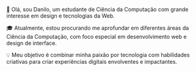 👋 Olá, sou Danilo, um estudante de Ciência da Computação com grande interesse em design e tecnologias da Web.

🎓 Atualmente, estou procurando me aprofundar em diferentes áreas da Ciência da Computação, com foco especial em desenvolvimento web e design de interface.

💡 Meu objetivo é combinar minha paixão por tecnologia com habilidades criativas para criar experiências digitais envolventes e impactantes.
